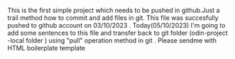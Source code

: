 This is the first simple project which needs to be pushed in github.Just  a trail method how to commit and add files in git.
This file was succesfully pushed to github account on 03/10/2023 . 
Today(05/10/2023) I'm going to add some sentences to this file  and transfer back to git folder (odin-project -local folder ) using "pull" operation method in git .
Please sendme with HTML boilerplate template 
